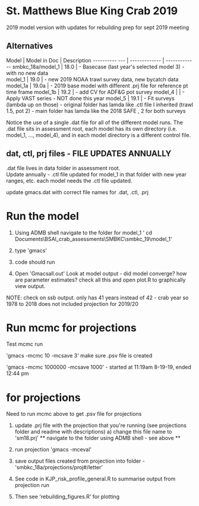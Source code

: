 # St. Matthews Blue King Crab 2019
2019 model version with updates for rebuilding
prep for sept 2019 meeting

## Alternatives

Model             | Model in Doc  | Description
---------- ---    | ------------- | -------------
smbkc_18a/model_1 |   18.0        | - Basecase (last year's selected model 3) - with no new data     
model_1           |  19.0         | - new 2019 NOAA trawl survey data, new bycatch data
model_1a          |   19.0a       | - 2019 base model with different .prj file for reference pt time frame
model_1b          |   19.2        | - add CV for ADF&G pot survey
model_4           |               | - Apply VAST series - NOT done this year
model_5           |   19.1        | - Fit surveys (lambda up on those)
                                    - original folder has lamda like .ctl file I inherited (trawl 1.5, pot 2)
                                    - main folder has lamda like the 2018 SAFE , 2 for both surveys

Notice the use of a single .dat file for all of the different model runs. 
The .dat file sits in assessment root, 
each model has its own directory (i.e. model_1, ..., model_4), and in each model directory is a different control file.

## dat, ctl, prj files - FILE UPDATES ANNUALLY
.dat file lives in data folder in assessment root.  
Update annually - 
.ctl file updated for model_1 in that folder with new year ranges, etc. each model needs the .ctl file updated.

update gmacs.dat with correct file names for .dat, .ctl, .prj

# Run the model
1) Using ADMB shell navigate to the folder for model_1
    ' cd Documents\BSAI_crab_assessments\SMBKC\smbkc_19\model_1'
    
2) type 'gmacs'

3) code should run

4) Open 'Gmacsall.out'
Look at model output - did model converge? how are parameter estimates? check all this and open plot.R to graphically view output.

NOTE: check on ssb output. only has 41 years instead of 42 - crab year so 1978 to 2018 does not included projection for 2019/20

# Run mcmc for projections
Test mcmc run

'gmacs -mcmc 10 -mcsave 3' make sure .psv file is created

'gmacs -mcmc 1000000 -mcsave 1000' - started at 11:19am 8-19-19, ended 12:44 pm


# for projections
Need to run mcmc above to get .psv file for projections

1) update .prj file with the projection that you're running (see projections folder and readme with descriptions)
    a) change this file name to 'sm18.prj'
  ** navigate to the folder using ADMB shell - see above **
2) run projection
'gmacs -mceval'

3) save output files created from projection into folder - 'smbkc_18a/projections/proj#/letter'

4) See code in KJP_risk_profile_general.R to summarise output from projection run
5) Then see 'rebuilding_figures.R' for plotting

